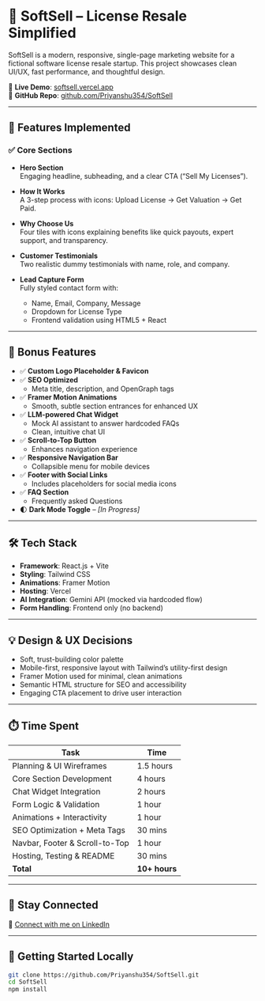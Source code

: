 # 🚀 SoftSell – License Resale Simplified

SoftSell is a modern, responsive, single-page marketing website for a fictional software license resale startup. This project showcases clean UI/UX, fast performance, and thoughtful design.

🔗 **Live Demo**: [softsell.vercel.app](https://soft-sell-xi.vercel.app/)  
📂 **GitHub Repo**: [github.com/Priyanshu354/SoftSell](https://github.com/Priyanshu354/SoftSell)

---

## 🌟 Features Implemented

### ✅ Core Sections
- **Hero Section**  
  Engaging headline, subheading, and a clear CTA (“Sell My Licenses”).
  
- **How It Works**  
  A 3-step process with icons: Upload License → Get Valuation → Get Paid.

- **Why Choose Us**  
  Four tiles with icons explaining benefits like quick payouts, expert support, and transparency.

- **Customer Testimonials**  
  Two realistic dummy testimonials with name, role, and company.

- **Lead Capture Form**  
  Fully styled contact form with:
  - Name, Email, Company, Message
  - Dropdown for License Type
  - Frontend validation using HTML5 + React

---

## 🎁 Bonus Features

- ✅ **Custom Logo Placeholder & Favicon**
- ✅ **SEO Optimized**
  - Meta title, description, and OpenGraph tags
- ✅ **Framer Motion Animations**
  - Smooth, subtle section entrances for enhanced UX
- ✅ **LLM-powered Chat Widget**
  - Mock AI assistant to answer hardcoded FAQs
  - Clean, intuitive chat UI
- ✅ **Scroll-to-Top Button**
  - Enhances navigation experience
- ✅ **Responsive Navigation Bar**
  - Collapsible menu for mobile devices
- ✅ **Footer with Social Links**
  - Includes placeholders for social media icons
- ✅ **FAQ Section**
  - Frequently asked Questions
- 🌓 **Dark Mode Toggle** – *[In Progress]*

---

## 🛠 Tech Stack

- **Framework**: React.js + Vite
- **Styling**: Tailwind CSS
- **Animations**: Framer Motion
- **Hosting**: Vercel
- **AI Integration**: Gemini API (mocked via hardcoded flow)
- **Form Handling**: Frontend only (no backend)

---

## 💡 Design & UX Decisions

- Soft, trust-building color palette
- Mobile-first, responsive layout with Tailwind’s utility-first design
- Framer Motion used for minimal, clean animations
- Semantic HTML structure for SEO and accessibility
- Engaging CTA placement to drive user interaction

---

## ⏱️ Time Spent

| Task                             | Time         |
|----------------------------------|--------------|
| Planning & UI Wireframes         | 1.5 hours    |
| Core Section Development         | 4 hours      |
| Chat Widget Integration          | 2 hours    |
| Form Logic & Validation          | 1 hour       |
| Animations + Interactivity       | 1 hour       |
| SEO Optimization + Meta Tags     | 30 mins      |
| Navbar, Footer & Scroll-to-Top   | 1 hour       |
| Hosting, Testing & README        | 30 mins      |
| **Total**                        | **10+ hours**|

---

## 👋 Stay Connected
🔗 [Connect with me on LinkedIn](https://www.linkedin.com/in/priyanshuraj354/)

---

## 🚀 Getting Started Locally

```bash
git clone https://github.com/Priyanshu354/SoftSell.git
cd SoftSell
npm install

